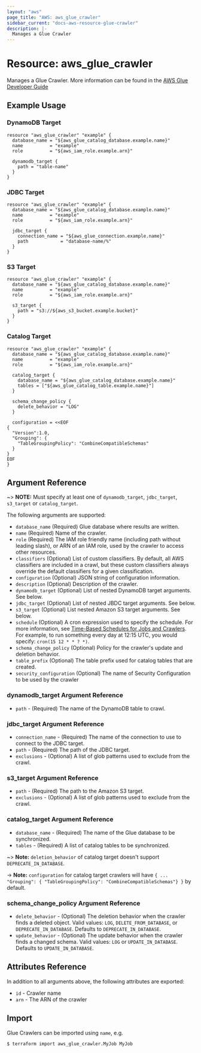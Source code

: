 ```yaml
---
layout: "aws"
page_title: "AWS: aws_glue_crawler"
sidebar_current: "docs-aws-resource-glue-crawler"
description: |-
  Manages a Glue Crawler
---
```


# Resource: aws_glue_crawler

Manages a Glue Crawler. More information can be found in the [AWS Glue Developer Guide](https://docs.aws.amazon.com/glue/latest/dg/add-crawler.html)

## Example Usage

### DynamoDB Target

```hcl
resource "aws_glue_crawler" "example" {
  database_name = "${aws_glue_catalog_database.example.name}"
  name          = "example"
  role          = "${aws_iam_role.example.arn}"

  dynamodb_target {
    path = "table-name"
  }
}
```

### JDBC Target

```hcl
resource "aws_glue_crawler" "example" {
  database_name = "${aws_glue_catalog_database.example.name}"
  name          = "example"
  role          = "${aws_iam_role.example.arn}"

  jdbc_target {
    connection_name = "${aws_glue_connection.example.name}"
    path            = "database-name/%"
  }
}
```

### S3 Target

```hcl
resource "aws_glue_crawler" "example" {
  database_name = "${aws_glue_catalog_database.example.name}"
  name          = "example"
  role          = "${aws_iam_role.example.arn}"

  s3_target {
    path = "s3://${aws_s3_bucket.example.bucket}"
  }
}
```


### Catalog Target

```hcl
resource "aws_glue_crawler" "example" {
  database_name = "${aws_glue_catalog_database.example.name}"
  name          = "example"
  role          = "${aws_iam_role.example.arn}"

  catalog_target {
    database_name = "${aws_glue_catalog_database.example.name}"
    tables = ["${aws_glue_catalog_table.example.name}"]
  }

  schema_change_policy {
    delete_behavior = "LOG"
  }

  configuration = <<EOF
{
  "Version":1.0,
  "Grouping": {
    "TableGroupingPolicy": "CombineCompatibleSchemas"
  }
}
EOF
}
```

## Argument Reference

~> **NOTE:** Must specify at least one of `dynamodb_target`, `jdbc_target`, `s3_target` or `catalog_target`.

The following arguments are supported:

* `database_name` (Required) Glue database where results are written.
* `name` (Required) Name of the crawler.
* `role` (Required) The IAM role friendly name (including path without leading slash), or ARN of an IAM role, used by the crawler to access other resources.
* `classifiers` (Optional) List of custom classifiers. By default, all AWS classifiers are included in a crawl, but these custom classifiers always override the default classifiers for a given classification.
* `configuration` (Optional) JSON string of configuration information.
* `description` (Optional) Description of the crawler.
* `dynamodb_target` (Optional) List of nested DynamoDB target arguments. See below.
* `jdbc_target` (Optional) List of nested JBDC target arguments. See below.
* `s3_target` (Optional) List nested Amazon S3 target arguments. See below.
* `schedule` (Optional) A cron expression used to specify the schedule. For more information, see [Time-Based Schedules for Jobs and Crawlers](https://docs.aws.amazon.com/glue/latest/dg/monitor-data-warehouse-schedule.html). For example, to run something every day at 12:15 UTC, you would specify: `cron(15 12 * * ? *)`.
* `schema_change_policy` (Optional) Policy for the crawler's update and deletion behavior.
* `table_prefix` (Optional) The table prefix used for catalog tables that are created.
* `security_configuration` (Optional) The name of Security Configuration to be used by the crawler

### dynamodb_target Argument Reference

* `path` - (Required) The name of the DynamoDB table to crawl.

### jdbc_target Argument Reference

* `connection_name` - (Required) The name of the connection to use to connect to the JDBC target.
* `path` - (Required) The path of the JDBC target.
* `exclusions` - (Optional) A list of glob patterns used to exclude from the crawl.

### s3_target Argument Reference

* `path` - (Required) The path to the Amazon S3 target.
* `exclusions` - (Optional) A list of glob patterns used to exclude from the crawl.

### catalog_target Argument Reference

* `database_name` - (Required) The name of the Glue database to be synchronized.
* `tables` - (Required) A list of catalog tables to be synchronized.

~> **Note:** `deletion_behavior` of catalog target doesn't support `DEPRECATE_IN_DATABASE`.

-> **Note:** `configuration` for catalog target crawlers will have `{ ... "Grouping": { "TableGroupingPolicy": "CombineCompatibleSchemas"} }` by default.


### schema_change_policy Argument Reference

* `delete_behavior` - (Optional) The deletion behavior when the crawler finds a deleted object. Valid values: `LOG`, `DELETE_FROM_DATABASE`, or `DEPRECATE_IN_DATABASE`. Defaults to `DEPRECATE_IN_DATABASE`.
* `update_behavior` - (Optional) The update behavior when the crawler finds a changed schema. Valid values: `LOG` or `UPDATE_IN_DATABASE`. Defaults to `UPDATE_IN_DATABASE`.

## Attributes Reference

In addition to all arguments above, the following attributes are exported:

* `id` - Crawler name
* `arn` - The ARN of the crawler 

## Import

Glue Crawlers can be imported using `name`, e.g.

```
$ terraform import aws_glue_crawler.MyJob MyJob
```
